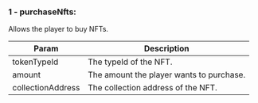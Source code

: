 ### 1 - purchaseNfts:
Allows the player to buy NFTs.

| Param             | Description                                      |
|-------------------|--------------------------------------------------|
| tokenTypeId       | The typeId of the NFT.                           |
| amount            | The amount the player wants to purchase.         |
| collectionAddress | The collection address of the NFT.               |
```